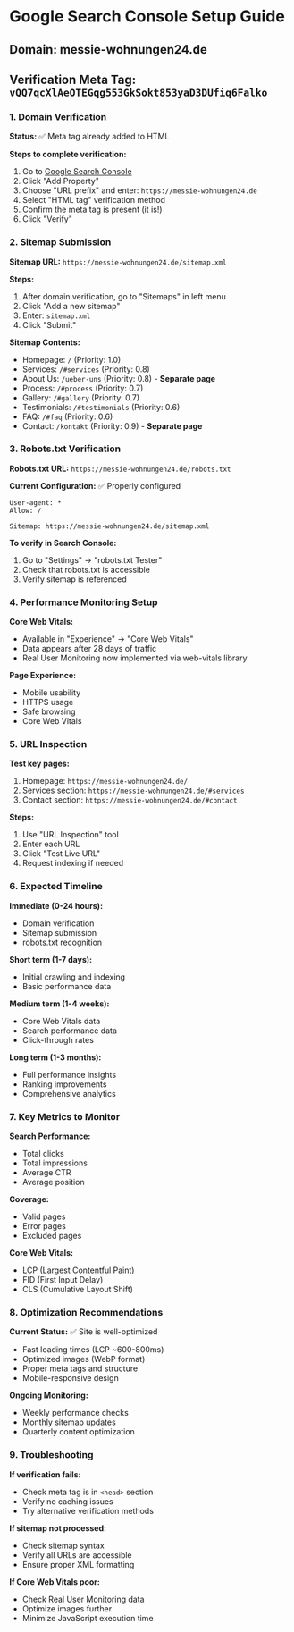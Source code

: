 # Google Search Console Setup Guide

## Domain: messie-wohnungen24.de
## Verification Meta Tag: `vQQ7qcXlAeOTEGqg553GkSokt853yaD3DUfiq6Falko`

### 1. Domain Verification

**Status:** ✅ Meta tag already added to HTML

**Steps to complete verification:**
1. Go to [Google Search Console](https://search.google.com/search-console/)
2. Click "Add Property"
3. Choose "URL prefix" and enter: `https://messie-wohnungen24.de`
4. Select "HTML tag" verification method
5. Confirm the meta tag is present (it is!)
6. Click "Verify"

### 2. Sitemap Submission

**Sitemap URL:** `https://messie-wohnungen24.de/sitemap.xml`

**Steps:**
1. After domain verification, go to "Sitemaps" in left menu
2. Click "Add a new sitemap"
3. Enter: `sitemap.xml`
4. Click "Submit"

**Sitemap Contents:**
- Homepage: `/` (Priority: 1.0)
- Services: `/#services` (Priority: 0.8)
- About Us: `/ueber-uns` (Priority: 0.8) - **Separate page**
- Process: `/#process` (Priority: 0.7)
- Gallery: `/#gallery` (Priority: 0.7)
- Testimonials: `/#testimonials` (Priority: 0.6)
- FAQ: `/#faq` (Priority: 0.6)
- Contact: `/kontakt` (Priority: 0.9) - **Separate page**

### 3. Robots.txt Verification

**Robots.txt URL:** `https://messie-wohnungen24.de/robots.txt`

**Current Configuration:** ✅ Properly configured
```
User-agent: *
Allow: /

Sitemap: https://messie-wohnungen24.de/sitemap.xml
```

**To verify in Search Console:**
1. Go to "Settings" → "robots.txt Tester"
2. Check that robots.txt is accessible
3. Verify sitemap is referenced

### 4. Performance Monitoring Setup

**Core Web Vitals:**
- Available in "Experience" → "Core Web Vitals"
- Data appears after 28 days of traffic
- Real User Monitoring now implemented via web-vitals library

**Page Experience:**
- Mobile usability
- HTTPS usage
- Safe browsing
- Core Web Vitals

### 5. URL Inspection

**Test key pages:**
1. Homepage: `https://messie-wohnungen24.de/`
2. Services section: `https://messie-wohnungen24.de/#services`
3. Contact section: `https://messie-wohnungen24.de/#contact`

**Steps:**
1. Use "URL Inspection" tool
2. Enter each URL
3. Click "Test Live URL"
4. Request indexing if needed

### 6. Expected Timeline

**Immediate (0-24 hours):**
- Domain verification
- Sitemap submission
- robots.txt recognition

**Short term (1-7 days):**
- Initial crawling and indexing
- Basic performance data

**Medium term (1-4 weeks):**
- Core Web Vitals data
- Search performance data
- Click-through rates

**Long term (1-3 months):**
- Full performance insights
- Ranking improvements
- Comprehensive analytics

### 7. Key Metrics to Monitor

**Search Performance:**
- Total clicks
- Total impressions
- Average CTR
- Average position

**Coverage:**
- Valid pages
- Error pages
- Excluded pages

**Core Web Vitals:**
- LCP (Largest Contentful Paint)
- FID (First Input Delay)
- CLS (Cumulative Layout Shift)

### 8. Optimization Recommendations

**Current Status:** ✅ Site is well-optimized
- Fast loading times (LCP ~600-800ms)
- Optimized images (WebP format)
- Proper meta tags and structure
- Mobile-responsive design

**Ongoing Monitoring:**
- Weekly performance checks
- Monthly sitemap updates
- Quarterly content optimization

### 9. Troubleshooting

**If verification fails:**
- Check meta tag is in `<head>` section
- Verify no caching issues
- Try alternative verification methods

**If sitemap not processed:**
- Check sitemap syntax
- Verify all URLs are accessible
- Ensure proper XML formatting

**If Core Web Vitals poor:**
- Check Real User Monitoring data
- Optimize images further
- Minimize JavaScript execution time